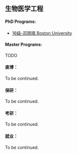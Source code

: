 ## 生物医学工程


#### PhD Programs:

  - [16级-邓雨晴 Boston University](grad-application/biomedical-engineering/[US]-16-dengyuqing.md)


#### Master Programs:

TODO


#### 直博：

To be continued.

#### 保研：

To be continued.

#### 考研：

To be continued.

#### 就业：

To be continued.



